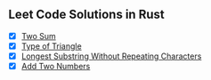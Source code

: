 ## Leet Code Solutions in Rust
- [x] [Two Sum](https://leetcode.com/problems/two-sum/description/)
- [x] [Type of Triangle](https://leetcode.com/problems/type-of-triangle/description/)
- [x] [Longest Substring Without Repeating Characters](https://leetcode.com/problems/longest-substring-without-repeating-characters/description/)
- [x] [Add Two Numbers](https://leetcode.com/problems/add-two-numbers/description/)
